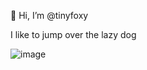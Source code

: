 👋 Hi, I’m @tinyfoxy

I like to jump over the lazy dog

<!---
tinyfoxy/tinyfoxy is a ✨ special ✨ repository because its `README.md` (this file) appears on your GitHub profile.
You can click the Preview link to take a look at your changes.
--->
![image](https://github.com/tinyfoxy/tinyfoxy/assets/170403630/5eda3c4e-0c43-4183-b9f1-1afdaebcd7c7)
